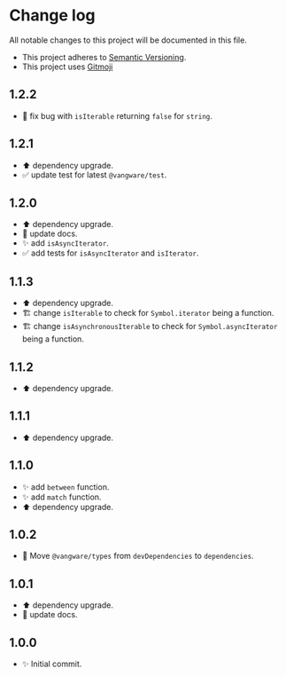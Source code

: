 # Change log

All notable changes to this project will be documented in this file.

-   This project adheres to [Semantic Versioning][semver].
-   This project uses [Gitmoji][gitmoji]

## 1.2.2

-   :bug: fix bug with `isIterable` returning `false` for `string`.

## 1.2.1

-   :arrow_up: dependency upgrade.
-   :white_check_mark: update test for latest `@vangware/test`.

## 1.2.0

-   :arrow_up: dependency upgrade.
-   :memo: update docs.
-   :sparkles: add `isAsyncIterator`.
-   :white_check_mark: add tests for `isAsyncIterator` and `isIterator`.

## 1.1.3

-   :arrow_up: dependency upgrade.
-   :building_construction: change `isIterable` to check for `Symbol.iterator`
    being a function.
-   :building_construction: change `isAsynchronousIterable` to check for
    `Symbol.asyncIterator` being a function.

## 1.1.2

-   :arrow_up: dependency upgrade.

## 1.1.1

-   :arrow_up: dependency upgrade.

## 1.1.0

-   :sparkles: add `between` function.
-   :sparkles: add `match` function.
-   :arrow_up: dependency upgrade.

## 1.0.2

-   :truck: Move `@vangware/types` from `devDependencies` to `dependencies`.

## 1.0.1

-   :arrow_up: dependency upgrade.
-   :memo: update docs.

## 1.0.0

-   :sparkles: Initial commit.

<!-- References -->

[gitmoji]: https://gitmoji.dev/
[semver]: https://semver.org/
